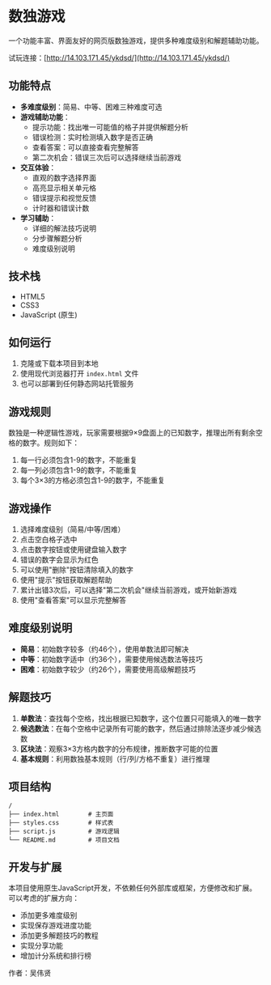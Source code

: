 # 数独游戏

一个功能丰富、界面友好的网页版数独游戏，提供多种难度级别和解题辅助功能。

试玩连接：[http://14.103.171.45/ykdsd/](http://14.103.171.45/ykdsd/)


## 功能特点

- **多难度级别**：简易、中等、困难三种难度可选
- **游戏辅助功能**：
  - 提示功能：找出唯一可能值的格子并提供解题分析
  - 错误检测：实时检测填入数字是否正确
  - 查看答案：可以直接查看完整解答
  - 第二次机会：错误三次后可以选择继续当前游戏
- **交互体验**：
  - 直观的数字选择界面
  - 高亮显示相关单元格
  - 错误提示和视觉反馈
  - 计时器和错误计数
- **学习辅助**：
  - 详细的解法技巧说明
  - 分步骤解题分析
  - 难度级别说明

## 技术栈

- HTML5
- CSS3
- JavaScript (原生)

## 如何运行

1. 克隆或下载本项目到本地
2. 使用现代浏览器打开 `index.html` 文件
3. 也可以部署到任何静态网站托管服务

## 游戏规则

数独是一种逻辑性游戏，玩家需要根据9×9盘面上的已知数字，推理出所有剩余空格的数字。规则如下：

1. 每一行必须包含1-9的数字，不能重复
2. 每一列必须包含1-9的数字，不能重复
3. 每个3×3的方格必须包含1-9的数字，不能重复

## 游戏操作

1. 选择难度级别（简易/中等/困难）
2. 点击空白格子选中
3. 点击数字按钮或使用键盘输入数字
4. 错误的数字会显示为红色
5. 可以使用"删除"按钮清除填入的数字
6. 使用"提示"按钮获取解题帮助
7. 累计出错3次后，可以选择"第二次机会"继续当前游戏，或开始新游戏
8. 使用"查看答案"可以显示完整解答

## 难度级别说明

- **简易**：初始数字较多（约46个），使用单数法即可解决
- **中等**：初始数字适中（约36个），需要使用候选数法等技巧
- **困难**：初始数字较少（约26个），需要使用高级解题技巧

## 解题技巧

1. **单数法**：查找每个空格，找出根据已知数字，这个位置只可能填入的唯一数字
2. **候选数法**：在每个空格中记录所有可能的数字，然后通过排除法逐步减少候选数
3. **区块法**：观察3×3方格内数字的分布规律，推断数字可能的位置
4. **基本规则**：利用数独基本规则（行/列/方格不重复）进行推理

## 项目结构

```
/
├── index.html        # 主页面
├── styles.css        # 样式表
├── script.js         # 游戏逻辑
└── README.md         # 项目文档
```

## 开发与扩展

本项目使用原生JavaScript开发，不依赖任何外部库或框架，方便修改和扩展。可以考虑的扩展方向：

- 添加更多难度级别
- 实现保存游戏进度功能
- 添加更多解题技巧的教程
- 实现分享功能
- 增加计分系统和排行榜


作者：吴伟贤
